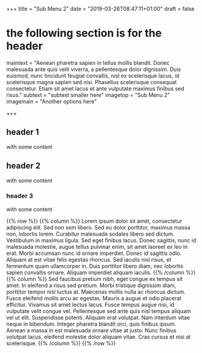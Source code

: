 +++
title = "Sub Menu 2"
date = "2019-03-26T08:47:11+01:00"
draft = false

# the following section is for the header
maintext = "Aenean pharetra sapien in tellus mollis blandit. Donec malesuada ante quis velit viverra, a pellentesque dolor dignissim. Duis euismod, nunc tincidunt feugiat convallis, nisl ex scelerisque lacus, id scelerisque magna sapien sed nisi. Phasellus scelerisque consequat consectetur. Etiam sit amet lacus et ante vulputate maximus finibus sed risus."
subtext = "subtext smaller here"
imagetop = "Sub Menu 2"
imagemain = "Another options here"

+++

## header 1

with some content
## header 2

with some content
### header 3

with some content

{{% row %}}
{{% column %}}
Lorem ipsum dolor sit amet, consectetur adipiscing elit. Sed non sem libero. Sed eu dolor porttitor, maximus massa non, lobortis lorem. Curabitur malesuada sodales libero sed dictum. Vestibulum in maximus ligula. Sed eget finibus lacus. Donec sagittis, nunc id malesuada molestie, augue tellus pulvinar enim, sit amet laoreet ex leo in erat. Morbi accumsan nunc id ornare imperdiet. Donec id sagittis odio. Aliquam at est vitae felis egestas rhoncus. Sed iaculis nisl risus, et fermentum quam ullamcorper in. Duis porttitor libero diam, nec lobortis sapien convallis ornare. Aliquam imperdiet aliquam iaculis.
{{% /column %}}
{{% column %}}
Sed faucibus pretium nibh, eget congue ex tempus sit amet. In eleifend a risus sed pretium. Morbi tristique dignissim diam, porttitor tempor nisl luctus at. Maecenas mollis nulla ac rhoncus dictum. Fusce eleifend mollis arcu ac egestas. Mauris a augue et odio placerat efficitur. Vivamus sit amet lectus lacus. Fusce tempus augue nisi, id vulputate velit congue vel. Pellentesque sed ante quis nisl tempus aliquam vel ut elit. Suspendisse potenti. Aliquam erat volutpat. Nam interdum vitae neque in bibendum. Integer pharetra blandit orci, quis finibus ipsum. Aenean a massa in est malesuada ornare vitae at justo. Nunc finibus volutpat lacus, eleifend molestie dolor aliquam vitae. Cras cursus et nisi at scelerisque.
{{% /column %}}
{{% /row %}}